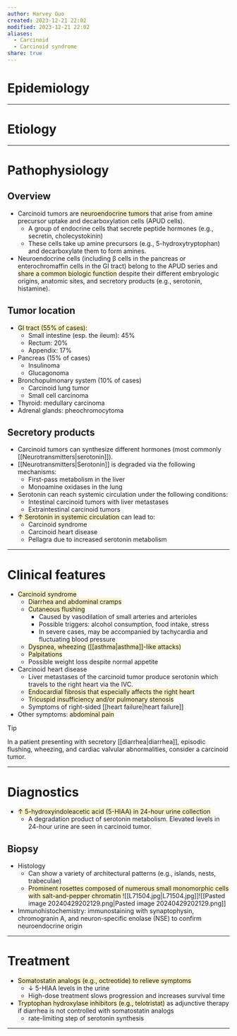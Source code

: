 ```yaml
---
author: Harvey Guo
created: 2023-12-21 22:02
modified: 2023-12-21 22:02
aliases:
  - Carcinoid
  - Carcinoid syndrome
share: true
---
```

# Epidemiology


---
# Etiology


---
# Pathophysiology
## Overview
- Carcinoid tumors are <span style="background:rgba(240, 200, 0, 0.2)">neuroendocrine tumors</span> that arise from amine precursor uptake and decarboxylation cells (APUD cells).
	- A group of endocrine cells that secrete peptide hormones (e.g., secretin, cholecystokinin)
	- These cells take up amine precursors (e.g., 5-hydroxytryptophan) and decarboxylate them to form amines.
- Neuroendocrine cells (including β cells in the pancreas or enterochromaffin cells in the GI tract) belong to the APUD series and <span style="background:rgba(240, 200, 0, 0.2)">share a common biologic function</span> despite their different embryologic origins, anatomic sites, and secretory products (e.g., serotonin, histamine).
## Tumor location
- <span style="background:rgba(240, 200, 0, 0.2)">GI tract (55% of cases):</span>
	- Small intestine (esp. the ileum): 45%
	- Rectum: 20%
	- Appendix: 17%
- Pancreas (15% of cases)
	- Insulinoma
	- Glucagonoma
- Bronchopulmonary system (10% of cases)
	- Carcinoid lung tumor
	- Small cell carcinoma
- Thyroid: medullary carcinoma
- Adrenal glands: pheochromocytoma
## Secretory products
- Carcinoid tumors can synthesize different hormones (most commonly [[Neurotransmitters|serotonin]]).
- [[Neurotransmitters|Serotonin]] is degraded via the following mechanisms:
	- First-pass metabolism in the liver
	- Monoamine oxidases in the lung
- Serotonin can reach systemic circulation under the following conditions:
	- Intestinal carcinoid tumors with liver metastases 
	- Extraintestinal carcinoid tumors 
- <span style="background:rgba(240, 200, 0, 0.2)">↑ Serotonin in systemic circulation</span> can lead to:
	- Carcinoid syndrome
	- Carcinoid heart disease
	- Pellagra due to increased serotonin metabolism

---
# Clinical features
- <span style="background:rgba(240, 200, 0, 0.2)">Carcinoid syndrome</span>
	- <span style="background:rgba(240, 200, 0, 0.2)">Diarrhea and abdominal cramps</span>
	- <span style="background:rgba(240, 200, 0, 0.2)">Cutaneous flushing </span>
		- Caused by vasodilation of small arteries and arterioles
		- Possible triggers: alcohol consumption, food intake, stress
		- In severe cases, may be accompanied by tachycardia and fluctuating blood pressure
	- <span style="background:rgba(240, 200, 0, 0.2)">Dyspnea, wheezing ([[asthma|asthma]]-like attacks)</span>
	- <span style="background:rgba(240, 200, 0, 0.2)">Palpitations</span>
	- Possible weight loss despite normal appetite
- Carcinoid heart disease
	- Liver metastases of the carcinoid tumor produce serotonin which travels to the right heart via the IVC.
	- <span style="background:rgba(240, 200, 0, 0.2)">Endocardial fibrosis that especially affects the right heart </span>
	- <span style="background:rgba(240, 200, 0, 0.2)">Tricuspid insufficiency and/or pulmonary stenosis</span>
	- Symptoms of right-sided [[heart failure|heart failure]]
- Other symptoms: <span style="background:rgba(240, 200, 0, 0.2)">abdominal pain</span>

>[!tip] 
>In a patient presenting with secretory [[diarrhea|diarrhea]], episodic flushing, wheezing, and cardiac valvular abnormalities, consider a carcinoid tumor.

---
# Diagnostics
- <span style="background:rgba(240, 200, 0, 0.2)">↑ 5-hydroxyindoleacetic acid (5-HIAA) in 24-hour urine collection</span>
	- A degradation product of serotonin metabolism. Elevated levels in 24-hour urine are seen in carcinoid tumor.
## Biopsy 
- Histology
	- Can show a variety of architectural patterns (e.g., islands, nests, trabeculae)
	- <span style="background:rgba(240, 200, 0, 0.2)">Prominent rosettes composed of numerous small monomorphic cells with salt-and-pepper chromatin </span>![[L71504.jpg|L71504.jpg]]![[Pasted image 20240429202129.png|Pasted image 20240429202129.png]]
- Immunohistochemistry: immunostaining with synaptophysin, chromogranin A, and neuron-specific enolase (NSE) to confirm neuroendocrine origin

---
# Treatment
- <span style="background:rgba(240, 200, 0, 0.2)">Somatostatin analogs (e.g., octreotide) to relieve symptoms</span>
	- ↓ 5-HIAA levels in the urine
	- High-dose treatment slows progression and increases survival time
- <span style="background:rgba(240, 200, 0, 0.2)">Tryptophan hydroxylase inhibitors (e.g., telotristat)</span> as adjunctive therapy if diarrhea is not controlled with somatostatin analogs
	- rate-limiting step of serotonin synthesis

---
